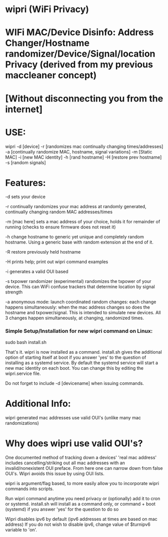 # wipri (WiFi Privacy)
# WIFi MAC/Device Disinfo: Address Changer/Hostname randomizer/Device/Signal/location Privacy (derived from my previous maccleaner concept)
# [Without disconnecting you from the internet]
#
#

# USE:
wipri -d [device] -r [randomizes mac continually changing times/addresses] -a [continually randomize MAC, hostname, signal variations] -m [Static MAC] -i [new MAC identity] -h [rand hostname] -H [restore prev hostname] -s [random signals]

# Features:
-d sets your device 

-r continually randomizes your mac address at randomly generated, continually changing random MAC addresses/times

-m [mac here] sets a mac address of your choice, holds it for remainder of running (checks to ensure firmware does not reset it)

-h change hostname to generic yet unique and completely random hostname. Using a generic base with random extension at the end of it.

-R restore previously held hostname

-H prints help; print out wipri command examples

-i generates a valid OUI based

-s txpower randomizer (experimental) randomizes the txpower of your device. This can WiFi confuse trackers that determine location by signal strength

-a anonymous mode: launch coordinated random changes: each change happens simultaneously: when the mac address changes so does the hostname and txpower/signal. This is intended to simulate new devices. All 3 changes happen simultaneously, at changing, randomized times.

### Simple Setup/Installation for new wipri command on Linux:
sudo bash install.sh
 
That's it. wipri is now installed as a command. install.sh gives the additional option of starting itself at boot
if you answer 'yes' to the question of installing as a systemd service. By default the systemd service will start
a new mac identity on each boot. You can change this by editing the wipri.service file.

Do not forget to include -d [devicename] when issuing commands.

# Additional Info: 

wipri generated mac addresses use valid OUI's (unlike many mac randomizations)
# Why does wipri use valid OUI's? 
One documented method of tracking down a devices' 'real mac address' includes
cancelling/striking out all mac addresses with an invalid/nonexistent OUI preface.
From here one can narrow down from false OUI's. Wipri avoids this issue by using OUI lists.

wipri is argument/flag based, to more easily allow you to incorporate wipri commands into scripts.

Run wipri command anytime you need privacy or (optionally) add it to cron or systemd. 
install.sh will install as a command only, or command + boot (systemd) if you answer 'yes' for the question to do so 

Wipri disables ipv6 by default (ipv6 addresses at times are based on mac address)
If you do not wish to disable ipv6, change value of $turnipv6 variable to 'on'.

